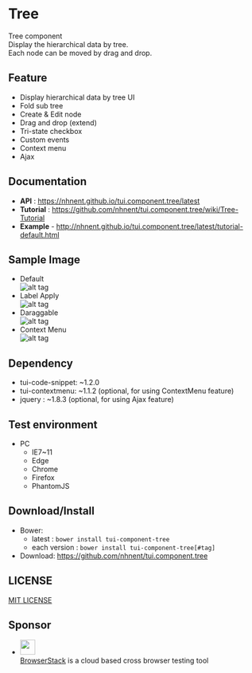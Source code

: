 Tree
===============
Tree component<br>
Display the hierarchical data by tree.<br>
Each node can be moved by drag and drop.

## Feature
* Display hierarchical data by tree UI
* Fold sub tree
* Create & Edit node
* Drag and drop (extend)
* Tri-state checkbox
* Custom events
* Context menu
* Ajax

## Documentation
* **API** : https://nhnent.github.io/tui.component.tree/latest
* **Tutorial** : https://github.com/nhnent/tui.component.tree/wiki/Tree-Tutorial
* **Example** - http://nhnent.github.io/tui.component.tree/latest/tutorial-default.html

## Sample Image
* Default<br>
![alt tag](https://nhnent.github.io/tui.component.tree/tree.png)<br>
* Label Apply<br>
![alt tag](https://nhnent.github.io/tui.component.tree/tree_edit.png)<br>
* Daraggable<br>
![alt tag](https://cloud.githubusercontent.com/assets/18183560/15561914/85815950-2335-11e6-908e-ee6035b17f73.png)<br>
* Context Menu<br>
![alt tag](https://cloud.githubusercontent.com/assets/18183560/15561915/8582a616-2335-11e6-9e25-8b521e11292b.png)<br>

## Dependency
* tui-code-snippet: ~1.2.0
* tui-contextmenu: ~1.1.2 (optional, for using ContextMenu feature)
* jquery : ~1.8.3 (optional, for using Ajax feature)

## Test environment
* PC
    * IE7~11
    * Edge
    * Chrome
    * Firefox
    * PhantomJS

## Download/Install
* Bower:
   * latest : `bower install tui-component-tree`
   * each version : `bower install tui-component-tree[#tag]`
* Download: https://github.com/nhnent/tui.component.tree

## LICENSE
[MIT LICENSE](LICENSE)

## Sponsor
* <img src="https://cloud.githubusercontent.com/assets/12269563/12287774/8cf4d2c0-ba12-11e5-9fa8-0a9c452cca05.png" height="30"><br>
 [BrowserStack](https://www.browserstack.com/) is a cloud based cross browser testing tool
